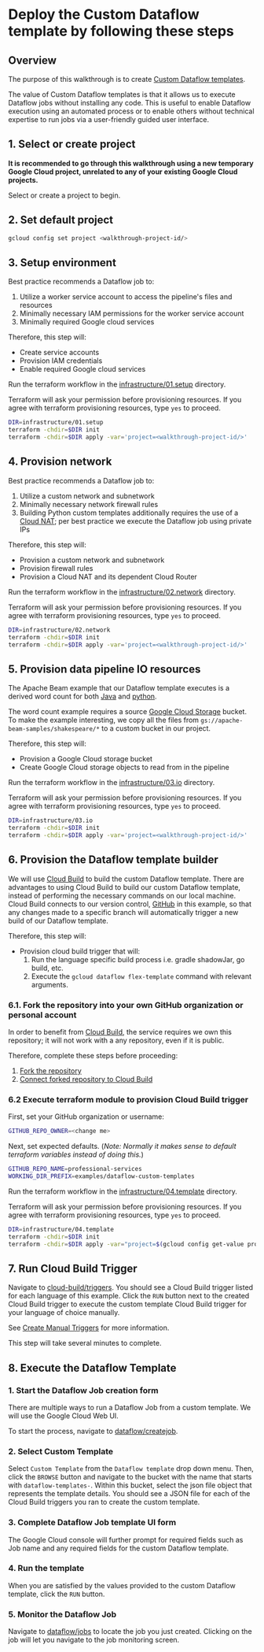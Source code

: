 <!--
Copyright 2022 Google LLC

Licensed under the Apache License, Version 2.0 (the "License");
you may not use this file except in compliance with the License.
You may obtain a copy of the License at

    https://www.apache.org/licenses/LICENSE-2.0

Unless required by applicable law or agreed to in writing, software
distributed under the License is distributed on an "AS IS" BASIS,
WITHOUT WARRANTIES OR CONDITIONS OF ANY KIND, either express or implied.
See the License for the specific language governing permissions and
limitations under the License.
-->

# Deploy the Custom Dataflow template by following these steps

## Overview

The purpose of this walkthrough is to create
[Custom Dataflow templates](https://cloud.google.com/dataflow/docs/concepts/dataflow-templates).

The value of Custom Dataflow templates is that it allows us to execute
Dataflow jobs without installing any code.  This is useful to enable Dataflow
execution using an automated process or to enable others without technical
expertise to run jobs via a user-friendly guided user interface.

## 1. Select or create project

**It is recommended to go through this walkthrough using a new temporary Google
Cloud project, unrelated to any of your existing Google Cloud projects.**

Select or create a project to begin.

<walkthrough-project-setup></walkthrough-project-setup>

## 2. Set default project

```sh
gcloud config set project <walkthrough-project-id/>
```

## 3. Setup environment

Best practice recommends a Dataflow job to:
1) Utilize a worker service account to access the pipeline's files and resources
2) Minimally necessary IAM permissions for the worker service account
3) Minimally required Google cloud services

Therefore, this step will:

- Create service accounts
- Provision IAM credentials
- Enable required Google cloud services

Run the terraform workflow in
the [infrastructure/01.setup](infrastructure/01.setup) directory.

Terraform will ask your permission before provisioning resources.
If you agree with terraform provisioning resources,
type `yes` to proceed.

```sh
DIR=infrastructure/01.setup
terraform -chdir=$DIR init
terraform -chdir=$DIR apply -var='project=<walkthrough-project-id/>'
```

## 4. Provision network

Best practice recommends a Dataflow job to:
1) Utilize a custom network and subnetwork
2) Minimally necessary network firewall rules
3) Building Python custom templates additionally requires the use of a
[Cloud NAT](https://cloud.google.com/nat/docs/overview); per best practice we
execute the Dataflow job using private IPs

Therefore, this step will:

- Provision a custom network and subnetwork
- Provision firewall rules
- Provision a Cloud NAT and its dependent Cloud Router

Run the terraform workflow in
the [infrastructure/02.network](infrastructure/02.network) directory.

Terraform will ask your permission before provisioning resources.
If you agree with terraform provisioning resources,
type `yes` to proceed.

```sh
DIR=infrastructure/02.network
terraform -chdir=$DIR init
terraform -chdir=$DIR apply -var='project=<walkthrough-project-id/>'
```

## 5. Provision data pipeline IO resources

The Apache Beam example that our Dataflow template executes is a derived word
count for both [Java](https://github.com/apache/beam/blob/master/examples/java/src/main/java/org/apache/beam/examples/MinimalWordCount.java)
and [python](https://github.com/apache/beam/blob/master/sdks/python/apache_beam/examples/wordcount_minimal.py).

The word count example requires a source [Google Cloud Storage](https://cloud.google.com/storage) bucket.
To make the example interesting, we copy all the files from
`gs://apache-beam-samples/shakespeare/*` to a custom bucket in our project.

Therefore, this step will:
- Provision a Google Cloud storage bucket
- Create Google Cloud storage objects to read from in the pipeline

Run the terraform workflow in
the [infrastructure/03.io](infrastructure/03.io) directory.

Terraform will ask your permission before provisioning resources.
If you agree with terraform provisioning resources,
type `yes` to proceed.

```sh
DIR=infrastructure/03.io
terraform -chdir=$DIR init
terraform -chdir=$DIR apply -var='project=<walkthrough-project-id/>'
```

## 6. Provision the Dataflow template builder

We will use [Cloud Build](https://cloud.google.com/build) to build the
custom Dataflow template.  There are advantages to using Cloud Build to build
our custom Dataflow template, instead of performing the necessary commands on
our local machine.  Cloud Build connects to our version control,
[GitHub](https://GitHub.com) in this example, so that any changes made to
a specific branch will automatically trigger a new build of our Dataflow
template.

Therefore, this step will:

- Provision cloud build trigger that will:
    1. Run the language specific build process i.e. gradle shadowJar, go build, etc.
    2. Execute the `gcloud dataflow flex-template` command with relevant arguments.

### 6.1. Fork the repository into your own GitHub organization or personal account

In order to benefit from [Cloud Build](https://cloud.google.com/build), the service
requires we own this repository; it will not work with a any repository, even
if it is public.

Therefore, complete these steps before proceeding:
1) [Fork the repository](https://github.com/GoogleCloudPlatform/professional-services/fork)
2) [Connect forked repository to Cloud Build](https://console.cloud.google.com/cloud-build/triggers/connect)

### 6.2 Execute terraform module to provision Cloud Build trigger

First, set your GitHub organization or username:

```sh
GITHUB_REPO_OWNER=<change me>
```

Next, set expected defaults.  (_Note: Normally it makes sense to default terraform
variables instead of doing this._)

```sh
GITHUB_REPO_NAME=professional-services
WORKING_DIR_PREFIX=examples/dataflow-custom-templates
```

Run the terraform workflow in
the [infrastructure/04.template](infrastructure/04.template) directory.

Terraform will ask your permission before provisioning resources.
If you agree with terraform provisioning resources,
type `yes` to proceed.

```sh
DIR=infrastructure/04.template
terraform -chdir=$DIR init
terraform -chdir=$DIR apply -var="project=$(gcloud config get-value project)" -var="github_repository_owner=$GITHUB_REPO_OWNER" -var="github_repository_name=$GITHUB_REPO_NAME" -var="working_dir_prefix=$WORKING_DIR_PREFIX"
```

## 7. Run Cloud Build Trigger

Navigate to [cloud-build/triggers](https://console.cloud.google.com/cloud-build/triggers).
You should see a Cloud Build trigger listed for each language of this example.
Click the `RUN` button next to the created Cloud Build trigger to execute the
custom template Cloud Build trigger for your language of choice manually.

See [Create Manual Triggers](https://cloud.google.com/build/docs/automating-builds/create-manual-triggers?hl=en#running_manual_triggers)
for more information.

This step will take several minutes to complete.

## 8. Execute the Dataflow Template

### 1. Start the Dataflow Job creation form

There are multiple ways to run a Dataflow Job from a custom template.  We will
use the Google Cloud Web UI.

To start the process, navigate to [dataflow/createjob](https://console.cloud.google.com/dataflow/createjob).

### 2. Select Custom Template

Select `Custom Template` from the `Dataflow template` drop down menu.  Then,
click the `BROWSE` button and navigate to the bucket with the name that starts
with `dataflow-templates-`.  Within this bucket, select the json file object
that represents the template details.  You should see a JSON file for each
of the Cloud Build triggers you ran to create the custom template.

### 3. Complete Dataflow Job template UI form

The Google Cloud console will further prompt for required fields such as Job
name and any required fields for the custom Dataflow template.

### 4. Run the template

When you are satisfied by the values provided to the custom Dataflow template,
click the `RUN` button.

### 5. Monitor the Dataflow Job

Navigate to [dataflow/jobs](https://console.cloud.google.com/dataflow/jobs) to locate the job
you just created.  Clicking on the job will let you navigate to the job
monitoring screen.
